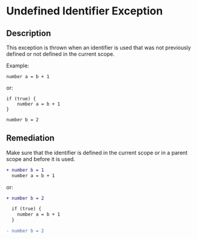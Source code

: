 # Undefined Identifier Exception

## Description

This exception is thrown when an identifier is used that was not previously defined or not defined in the current scope.

Example:

```step
number a = b + 1
```

or:

```step
if (true) {
	number a = b + 1
}

number b = 2
```

## Remediation

Make sure that the identifier is defined in the current scope or in a parent scope and before it is used.

```diff
+ number b = 1
  number a = b + 1
```

or:

```diff
+ number b = 2

  if (true) {
  	number a = b + 1
  }

- number b = 2
```
